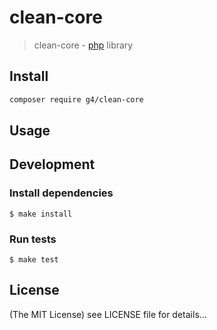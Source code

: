 clean-core
======

> clean-core - [php](http://php.net) library

## Install
```sh
composer require g4/clean-core
```
## Usage

## Development

### Install dependencies

    $ make install

### Run tests

    $ make test


## License

(The MIT License)
see LICENSE file for details...
